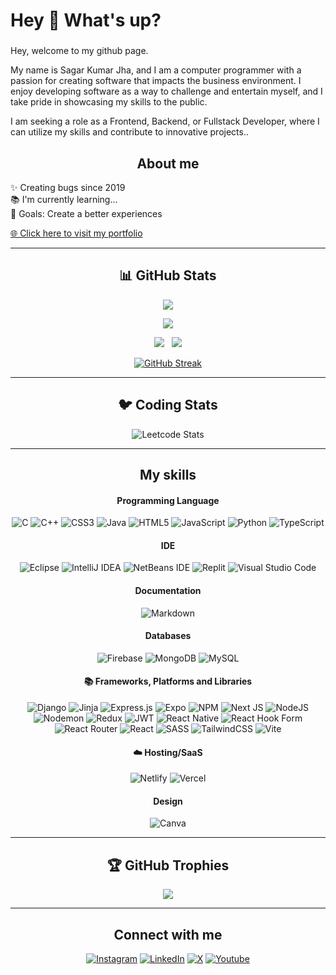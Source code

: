 <h1 align="left">Hey 👋 What's up?</h1>

###

<p align="left">Hey, welcome to my github page.

My name is Sagar Kumar Jha, and I am a computer programmer with a passion for creating software that impacts the business environment. I enjoy developing software as a way to challenge and entertain myself, and I take pride in showcasing my skills to the public.

I am seeking a role as a Frontend, Backend, or Fullstack Developer, where I can utilize my skills and contribute to innovative projects..</p>

### <h2 align="center">About me</h2>
<p align="left">✨ Creating bugs since 2019<br>📚 I'm currently learning...<br>🎯 Goals: Create a better experiences</p>
<a href="https://dev-sagar-kumar-jha.vercel.app/">🌐 Click here to visit my portfolio</a>
<hr/>

### <h2 align="center">📊 GitHub Stats</h2>
<div align="center">

![](https://github-readme-activity-graph.vercel.app/graph?username=DevSagarKumarJha&bg_color=21232a&color=a8eeff&line=61dafb&point=f0fcff&area=true&hide_border=false)

![](http://github-profile-summary-cards.vercel.app/api/cards/profile-details?username=devsagarkumarjha&theme=github_dark)

![](https://github-readme-stats.vercel.app/api?username=devsagarkumarjha&theme=dark&hide_border=false&include_all_commits=true&count_private=true&layout=compact) &nbsp; ![](https://github-readme-stats-eight-theta.vercel.app/api/top-langs/?username=devsagarkumarjha&layout=compact&langs_count=10&&theme=react)


[![GitHub Streak](https://github-readme-streak-stats.herokuapp.com?user=Atanu0341&theme=github-dark)](https://git.io/streak-stats) 



</div>
<hr/>

### <h2 align="center"> 🐦 Coding Stats </h2>
<div align="center">

![Leetcode Stats](https://leetcard.jacoblin.cool/devsagarkumarjha)
</div>

<hr/>


### <h2 align="center">My skills</h2>
<div align="center">

#### Programming Language
  
![C](https://img.shields.io/badge/c-%2300599C.svg?style=for-the-badge&logo=c&logoColor=white) ![C++](https://img.shields.io/badge/c++-%2300599C.svg?style=for-the-badge&logo=c%2B%2B&logoColor=white) ![CSS3](https://img.shields.io/badge/css3-%231572B6.svg?style=for-the-badge&logo=css3&logoColor=white) ![Java](https://img.shields.io/badge/java-%23ED8B00.svg?style=for-the-badge&logo=openjdk&logoColor=white) ![HTML5](https://img.shields.io/badge/html5-%23E34F26.svg?style=for-the-badge&logo=html5&logoColor=white) ![JavaScript](https://img.shields.io/badge/javascript-%23323330.svg?style=for-the-badge&logo=javascript&logoColor=%23F7DF1E) ![Python](https://img.shields.io/badge/python-3670A0?style=for-the-badge&logo=python&logoColor=ffdd54) ![TypeScript](https://img.shields.io/badge/typescript-%23007ACC.svg?style=for-the-badge&logo=typescript&logoColor=white)

#### IDE
![Eclipse](https://img.shields.io/badge/Eclipse-FE7A16.svg?style=for-the-badge&logo=Eclipse&logoColor=white) ![IntelliJ IDEA](https://img.shields.io/badge/IntelliJIDEA-000000.svg?style=for-the-badge&logo=intellij-idea&logoColor=white) ![NetBeans IDE](https://img.shields.io/badge/NetBeansIDE-1B6AC6.svg?style=for-the-badge&logo=apache-netbeans-ide&logoColor=white) ![Replit](https://img.shields.io/badge/Replit-DD1200?style=for-the-badge&logo=Replit&logoColor=white) ![Visual Studio Code](https://img.shields.io/badge/Visual%20Studio%20Code-0078d7.svg?style=for-the-badge&logo=visual-studio-code&logoColor=white)

#### Documentation
![Markdown](https://img.shields.io/badge/markdown-%23000000.svg?style=for-the-badge&logo=markdown&logoColor=white) 

#### Databases
![Firebase](https://img.shields.io/badge/firebase-%23039BE5.svg?style=for-the-badge&logo=firebase) ![MongoDB](https://img.shields.io/badge/MongoDB-%234ea94b.svg?style=for-the-badge&logo=mongodb&logoColor=white) ![MySQL](https://img.shields.io/badge/mysql-%2300000f.svg?style=for-the-badge&logo=mysql&logoColor=white) 

#### 📚 Frameworks, Platforms and Libraries
![Django](https://img.shields.io/badge/django-%23092E20.svg?style=for-the-badge&logo=django&logoColor=white) ![Jinja](https://img.shields.io/badge/jinja-white.svg?style=for-the-badge&logo=jinja&logoColor=black) ![Express.js](https://img.shields.io/badge/express.js-%23404d59.svg?style=for-the-badge&logo=express&logoColor=%2361DAFB) ![Expo](https://img.shields.io/badge/expo-1C1E24?style=for-the-badge&logo=expo&logoColor=#D04A37) ![NPM](https://img.shields.io/badge/NPM-%23CB3837.svg?style=for-the-badge&logo=npm&logoColor=white) ![Next JS](https://img.shields.io/badge/Next-black?style=for-the-badge&logo=next.js&logoColor=white) ![NodeJS](https://img.shields.io/badge/node.js-6DA55F?style=for-the-badge&logo=node.js&logoColor=white) ![Nodemon](https://img.shields.io/badge/NODEMON-%23323330.svg?style=for-the-badge&logo=nodemon&logoColor=%BBDEAD) ![Redux](https://img.shields.io/badge/redux-%23593d88.svg?style=for-the-badge&logo=redux&logoColor=white) ![JWT](https://img.shields.io/badge/JWT-black?style=for-the-badge&logo=JSON%20web%20tokens) ![React Native](https://img.shields.io/badge/react_native-%2320232a.svg?style=for-the-badge&logo=react&logoColor=%2361DAFB) ![React Hook Form](https://img.shields.io/badge/React%20Hook%20Form-%23EC5990.svg?style=for-the-badge&logo=reacthookform&logoColor=white) ![React Router](https://img.shields.io/badge/React_Router-CA4245?style=for-the-badge&logo=react-router&logoColor=white) ![React](https://img.shields.io/badge/react-%2320232a.svg?style=for-the-badge&logo=react&logoColor=%2361DAFB) ![SASS](https://img.shields.io/badge/SASS-hotpink.svg?style=for-the-badge&logo=SASS&logoColor=white) ![TailwindCSS](https://img.shields.io/badge/tailwindcss-%2338B2AC.svg?style=for-the-badge&logo=tailwind-css&logoColor=white) ![Vite](https://img.shields.io/badge/vite-%23646CFF.svg?style=for-the-badge&logo=vite&logoColor=white) 

#### ☁️ Hosting/SaaS
![Netlify](https://img.shields.io/badge/netlify-%23000000.svg?style=for-the-badge&logo=netlify&logoColor=#00C7B7)  ![Vercel](https://img.shields.io/badge/vercel-%23000000.svg?style=for-the-badge&logo=vercel&logoColor=white) 

#### Design
![Canva](https://img.shields.io/badge/Canva-%2300C4CC.svg?style=for-the-badge&logo=Canva&logoColor=white)

</div>

<hr/>




### <h2 align="center"> 🏆 GitHub Trophies </h2>
<div align="center">

![](https://github-profile-trophy.vercel.app/?username=devsagarkumarjha&theme=radical&no-frame=false&no-bg=true&margin-w=4)

</div>
<hr/>

### <h2 align="center">Connect with me</h2>
<div align="center">

  [![Instagram](https://img.shields.io/badge/Instagram-%23E4405F.svg?logo=Instagram&logoColor=white)](https://instagram.com/devsagarkumarjha/) [![LinkedIn](https://img.shields.io/badge/LinkedIn-%230077B5.svg?logo=linkedin&logoColor=white)](https://linkedin.com/in/devsagarkumarjha) [![X](https://img.shields.io/badge/.com-black?logo=X&logoColor)](https://x.com/DevSagarKrJha/) [![Youtube](https://img.shields.io/badge/Youtube-crimson?logo=youtube&logoColor)](https://x.com/DevSagarKrJha/) 

</div>
